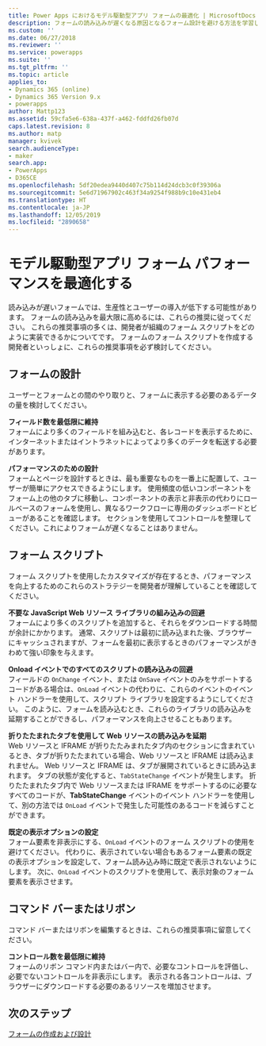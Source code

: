 ```yaml
---
title: Power Apps におけるモデル駆動型アプリ フォームの最適化 | MicrosoftDocs
description: フォームの読み込みが遅くなる原因となるフォーム設計を避ける方法を学習します
ms.custom: ''
ms.date: 06/27/2018
ms.reviewer: ''
ms.service: powerapps
ms.suite: ''
ms.tgt_pltfrm: ''
ms.topic: article
applies_to:
- Dynamics 365 (online)
- Dynamics 365 Version 9.x
- powerapps
author: Mattp123
ms.assetid: 59cfa5e6-638a-437f-a462-fddfd26fb07d
caps.latest.revision: 8
ms.author: matp
manager: kvivek
search.audienceType:
- maker
search.app:
- PowerApps
- D365CE
ms.openlocfilehash: 5df20edea9440d407c75b114d24dcb3c0f39306a
ms.sourcegitcommit: 5e6d71967902c463f34a9254f988b9c10e431eb4
ms.translationtype: HT
ms.contentlocale: ja-JP
ms.lasthandoff: 12/05/2019
ms.locfileid: "2890658"
---
```

# <a name="optimize-model-driven-app-form-performance"></a>モデル駆動型アプリ フォーム パフォーマンスを最適化する

読み込みが遅いフォームでは、生産性とユーザーの導入が低下する可能性があります。 フォームの読み込みを最大限に高めるには、これらの推奨に従ってください。 これらの推奨事項の多くは、開発者が組織のフォーム スクリプトをどのように実装できるかについてです。 フォームのフォーム スクリプトを作成する開発者といっしょに、これらの推奨事項を必ず検討してください。  
  
<a name="BKMK_FormDesign"></a>   
## <a name="form-design"></a>フォームの設計  
 ユーザーとフォームとの間のやり取りと、フォームに表示する必要のあるデータの量を検討してください。  
  
 **フィールド数を最低限に維持**  
 フォームにより多くのフィールドを組み込むと、各レコードを表示するために、インターネットまたはイントラネットによってより多くのデータを転送する必要があります。
 
 **パフォーマンスのための設計**  
 フォームとページを設計するときは、最も重要なものを一番上に配置して、ユーザーが簡単にアクセスできるようにします。 使用頻度の低いコンポーネントをフォーム上の他のタブに移動し、コンポーネントの表示と非表示の代わりにロールベースのフォームを使用し、異なるワークフローに専用のダッシュボードとビューがあることを確認します。 セクションを使用してコントロールを整理してください。これによりフォームが遅くなることはありません。
 
<a name="BKMK_FormScripts"></a>   
## <a name="form-scripts"></a>フォーム スクリプト  
 フォーム スクリプトを使用したカスタマイズが存在するとき、パフォーマンスを向上するためのこれらのストラテジーを開発者が理解していることを確認してください。  
  
 **不要な JavaScript Web リソース ライブラリの組み込みの回避**  
 フォームにより多くのスクリプトを追加すると、それらをダウンロードする時間が余計にかかります。 通常、スクリプトは最初に読み込まれた後、ブラウザーにキャッシュされますが、フォームを最初に表示するときのパフォーマンスがきわめて強い印象を与えます。  
  
 **Onload イベントでのすべてのスクリプトの読み込みの回避**  
 フィールドの `OnChange` イベント、または `OnSave` イベントのみをサポートするコードがある場合は、`OnLoad` イベントの代わりに、これらのイベントのイベント ハンドラーを使用して、スクリプト ライブラリを設定するようにしてください。 このように、フォームを読み込むとき、これらのライブラリの読み込みを延期することができるし、パフォーマンスを向上させることもあります。  
  
 **折りたたまれたタブを使用して Web リソースの読み込みを延期**  
 Web リソースと IFRAME が折りたたみまれたタブ内のセクションに含まれているとき、タブが折りたたまれている場合、Web リソースと IFRAME は読み込まれません。 Web リソースと IFRAME は、タブが展開されているときに読み込まれます。 タブの状態が変化すると、`TabStateChange` イベントが発生します。 折りたたまれたタブ内で Web リソースまたは IFRAME をサポートするのに必要なすべてのコードが、**TabStateChange** イベントのイベント ハンドラーを使用して、別の方法では `OnLoad` イベントで発生した可能性のあるコードを減らすことができます。  
  
 **既定の表示オプションの設定**  
 フォーム要素を非表示にする、`OnLoad` イベントのフォーム スクリプトの使用を避けてください。 代わりに、表示されていない場合もあるフォーム要素の既定の表示オプションを設定して、フォーム読み込み時に既定で表示されないようにします。 次に、`OnLoad` イベントのスクリプトを使用して、表示対象のフォーム要素を表示させます。  
  
<a name="BKMK_CommandBar"></a>   
## <a name="command-bar-or-ribbon"></a>コマンド バーまたはリボン  
 コマンド バーまたはリボンを編集するときは、これらの推奨事項に留意してください。  
  
 **コントロール数を最低限に維持**  
 フォームのリボン コマンド内またはバー内で、必要なコントロールを評価し、必要でないコントロールを非表示にします。 表示される各コントロールは、ブラウザーにダウンロードする必要のあるリソースを増加させます。  
  
## <a name="next-steps"></a>次のステップ  
 [フォームの作成および設計](create-design-forms.md)    
    
 
